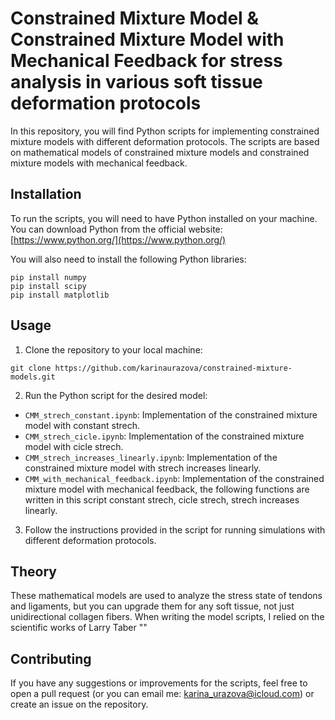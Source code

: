 # Constrained Mixture Model & Constrained Mixture Model with Mechanical Feedback for stress analysis in various soft tissue deformation protocols

In this repository, you will find Python scripts for implementing constrained mixture models with different deformation protocols. The scripts are based on mathematical models of constrained mixture models and constrained mixture models with mechanical feedback.

## Installation

To run the scripts, you will need to have Python installed on your machine. You can download Python from the official website: [https://www.python.org/](https://www.python.org/)

You will also need to install the following Python libraries:

```
pip install numpy
pip install scipy
pip install matplotlib
```

## Usage

1. Clone the repository to your local machine:

```
git clone https://github.com/karinaurazova/constrained-mixture-models.git
```

2. Run the Python script for the desired model:

- `CMM_strech_constant.ipynb`: Implementation of the constrained mixture model with constant strech.
- `CMM_strech_cicle.ipynb`: Implementation of the constrained mixture model with cicle strech.
- `CMM_strech_increases_linearly.ipynb`: Implementation of the constrained mixture model with strech increases linearly.
- `CMM_with_mechanical_feedback.ipynb`: Implementation of the constrained mixture model with mechanical feedback, the following functions are written in this script constant strech, cicle strech, strech increases linearly.

3. Follow the instructions provided in the script for running simulations with different deformation protocols.

## Theory
These mathematical models are used to analyze the stress state of tendons and ligaments, but you can upgrade them for any soft tissue, not just unidirectional collagen fibers.
When writing the model scripts, I relied on the scientific works of Larry Taber ""

## Contributing

If you have any suggestions or improvements for the scripts, feel free to open a pull request (or you can email me: karina_urazova@icloud.com) or create an issue on the repository.


